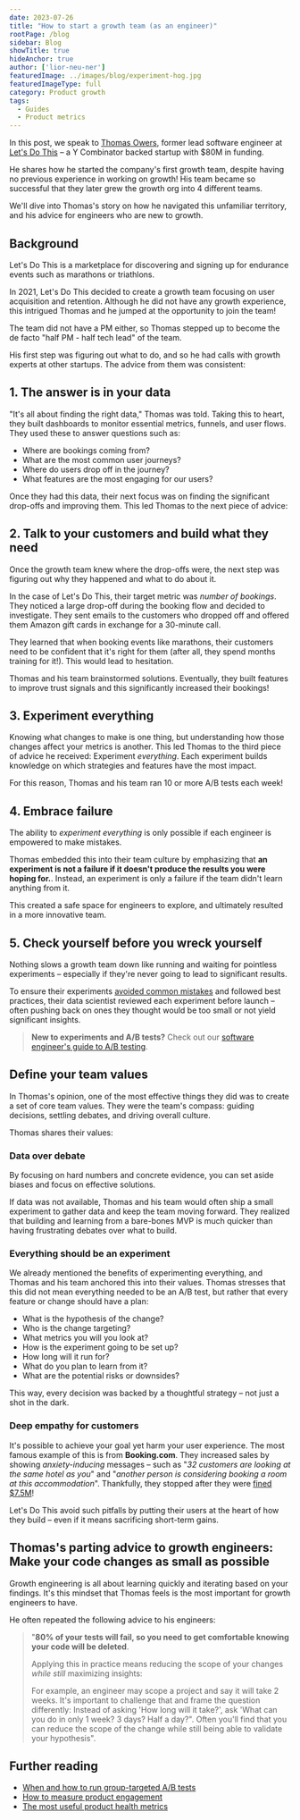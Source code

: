 ```yaml
---
date: 2023-07-26
title: "How to start a growth team (as an engineer)"
rootPage: /blog
sidebar: Blog
showTitle: true
hideAnchor: true
author: ['lior-neu-ner']
featuredImage: ../images/blog/experiment-hog.jpg
featuredImageType: full
category: Product growth
tags: 
  - Guides
  - Product metrics
---
```

In this post, we speak to [Thomas Owers](https://www.linkedin.com/in/thomasowers/), former lead software engineer at [Let's Do This](https://www.letsdothis.com/) – a Y Combinator backed startup with $80M in funding. 

He shares how he started the company's first growth team, despite having no previous experience in working on growth! His team became so successful that they later grew the growth org into 4 different teams.

We'll dive into Thomas's story on how he navigated this unfamiliar territory, and his advice for engineers who are new to growth.

## Background

Let's Do This is a marketplace for discovering and signing up for endurance events such as marathons or triathlons. 

In 2021, Let's Do This decided to create a growth team focusing on user acquisition and retention. Although he did not have any growth experience, this intrigued Thomas and he jumped at the opportunity to join the team!

The team did not have a PM either, so Thomas stepped up to become the de facto "half PM - half tech lead" of the team.

His first step was figuring out what to do, and so he had calls with growth experts at other startups. The advice from them was consistent:

## 1. The answer is in your data

"It's all about finding the right data," Thomas was told. Taking this to heart, they built dashboards to monitor essential metrics, funnels, and user flows. They used these to answer questions such as:

- Where are bookings coming from? 
- What are the most common user journeys? 
- Where do users drop off in the journey? 
- What features are the most engaging for our users? 

Once they had this data, their next focus was on finding the significant drop-offs and improving them. This led Thomas to the next piece of advice:

## 2. Talk to your customers and build what they need

Once the growth team knew where the drop-offs were, the next step was figuring out why they happened and what to do about it. 

In the case of Let's Do This, their target metric was *number of bookings*. They noticed a large drop-off during the booking flow and decided to investigate. They sent emails to the customers who dropped off and offered them Amazon gift cards in exchange for a 30-minute call.

They learned that when booking events like marathons, their customers need to be confident that it's right for them (after all, they spend months training for it!). This would lead to hesitation. 

Thomas and his team brainstormed solutions. Eventually, they built features to improve trust signals and this significantly increased their bookings!

## 3. Experiment everything

Knowing what changes to make is one thing, but understanding how those changes affect your metrics is another. This led Thomas to the third piece of advice he received: Experiment *everything*. Each experiment builds knowledge on which strategies and features have the most impact.

For this reason, Thomas and his team ran 10 or more A/B tests each week! 

## 4. Embrace failure

The ability to *experiment everything* is only possible if each engineer is empowered to make mistakes. 

Thomas embedded this into their team culture by emphasizing that **an experiment is not a failure if it doesn't produce the results you were hoping for.**. Instead, an experiment is only a failure if the team didn't learn anything from it.

This created a safe space for engineers to explore, and ultimately resulted in a more innovative team.

## 5. Check yourself before you wreck yourself

Nothing slows a growth team down like running and waiting for pointless experiments – especially if they're never going to lead to significant results.

To ensure their experiments [avoided common mistakes](/blog/ab-testing-mistakes) and followed best practices, their data scientist reviewed each experiment before launch – often pushing back on ones they thought would be too small or not yield significant insights.

> **New to experiments and A/B tests?** Check out our [software engineer's guide to A/B testing](/blog/ab-testing-guide-for-engineers).

## Define your team values

In Thomas's opinion, one of the most effective things they did was to create a set of core team values. They were the team's compass: guiding decisions, settling debates, and driving overall culture.

Thomas shares their values:

### Data over debate

By focusing on hard numbers and concrete evidence, you can set aside biases and focus on effective solutions.

If data was not available, Thomas and his team would often ship a small experiment to gather data and keep the team moving forward. They realized that building and learning from a bare-bones MVP is much quicker than having frustrating debates over what to build.

### Everything should be an experiment

We already mentioned the benefits of experimenting everything, and Thomas and his team anchored this into their values. Thomas stresses that this did not mean everything needed to be an A/B test, but rather that every feature or change should have a plan:

- What is the hypothesis of the change?
- Who is the change targeting?
- What metrics you will you look at?
- How is the experiment going to be set up?
- How long will it run for?
- What do you plan to learn from it?
- What are the potential risks or downsides?

This way, every decision was backed by a thoughtful strategy – not just a shot in the dark. 

### Deep empathy for customers

It's possible to achieve your goal yet harm your user experience. The most famous example of this is from **Booking.com**. They increased sales by showing *anxiety-inducing* messages – such as "*32 customers are looking at the same hotel as you*" and "*another person is considering booking a room at this accommodation*". Thankfully, they stopped after they were [fined $7.5M](https://www.gvh.hu/en/press_room/press_releases/press-releases-2020/gigantic-fine-imposed-on-booking.com-by-the-gvh)!

Let's Do This avoid such pitfalls by putting their users at the heart of how they build – even if it means sacrificing short-term gains.

## Thomas's parting advice to growth engineers: Make your code changes as small as possible

Growth engineering is all about learning quickly and iterating based on your findings. It's this mindset that Thomas feels is the most important for growth engineers to have. 

He often repeated the following advice to his engineers:

> "**80% of your tests will fail, so you need to get comfortable knowing your code will be deleted**. 
> 
> Applying this in practice means reducing the scope of your changes *while still* maximizing insights:
>
> For example, an engineer may scope a project and say it will take 2 weeks. It's important to challenge that and frame the question differently: Instead of asking 'How long will it take?', ask 'What can you do in only 1 week? 3 days? Half a day?". Often you'll find that you can reduce the scope of the change while still being able to validate your hypothesis".

## Further reading

- [When and how to run group-targeted A/B tests](/blog/running-group-targeted-ab-tests)
- [How to measure product engagement](/blog/how-to-measure-product-engagement)
- [The most useful product health metrics](/blog/product-health-metrics)